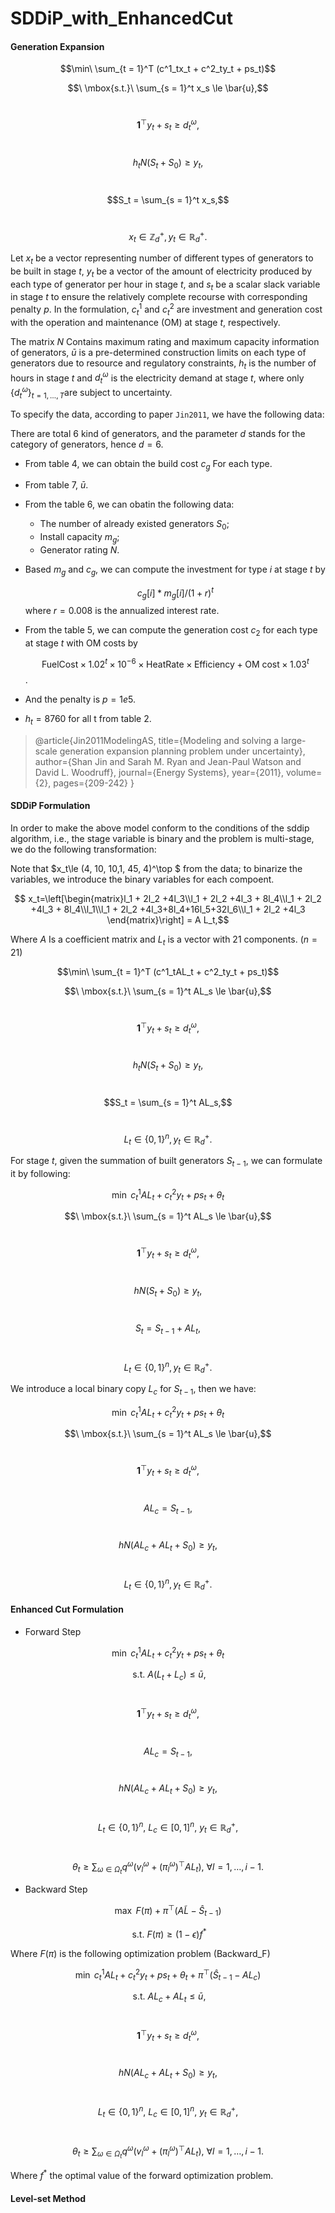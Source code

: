 # SDDiP_with_EnhancedCut

#### Generation Expansion

$$\min\ \sum_{t = 1}^T (c^1_tx_t + c^2_ty_t + ps_t)$$

$$\ \mbox{s.t.}\ \sum_{s = 1}^t x_s \le \bar{u},$$

​         $$\textbf{1}^{\top}y_t + s_t \ge d_t^\omega,$$

​         $$h_t N (S_t+S_0) \ge y_t,$$

​         $$S_t = \sum_{s = 1}^t x_s,$$

​         $$x_t\in \mathbb{Z}_d^+, y_t\in\mathbb{R}_d^+.$$





Let $x_t$ be a vector representing number of different types of generators to be built in stage $t$,  $y_t$ be a vector of the amount of electricity produced by each type of generator per hour in stage $t$, and $s_t$ be a scalar slack variable in stage $t$ to ensure the relatively complete recourse with corresponding penalty $p$.  In the formulation, $c^1_t$ and $c_t^2$ are investment and generation cost with the operation and maintenance (OM) at stage $t$, respectively.   



The matrix $N$ Contains maximum rating and maximum capacity information of generators, $\bar{u}$ is a pre-determined construction limits on each type of generators due to resource and regulatory constraints, $h_t$ is the number of hours in stage $t$ and $d_t^\omega$ is the electricity demand at stage $t$, where only $\{d_t^\omega\}_{t=1,\dots,T}$​ are subject to uncertainty.



To specify the data, according to paper `Jin2011`, we have the following data:

There are total 6 kind of generators,  and the parameter $d$ stands for the category of generators, hence $d = 6$.



- From table 4, we can obtain the build cost $c_g$ For each type.

- From table 7, $\bar{u}$.

- From the table 6, we can obatin the following data:

  - The number of already existed generators $S_0$;
  -  Install capacity $m_g$;
  - Generator rating $N$​.

- Based $m_g$  and $c_g$, we can compute the investment for type $i$ at stage $t$ by

  $$c_g[i]*m_g[i]/(1+r)^t $$ where $r = 0.008$ is the annualized interest rate.

- From the table 5, we can compute the generation cost $c_2$ for each type at stage $t$ with OM costs by

   $$\mbox{FuelCost} \times 1.02^t \times 10^{-6} \times \mbox{HeatRate}\times \mbox{Efficiency} + \mbox{OM cost} \times 1.03^t$$ .

- And the penalty is $p=1e5$.

- $h_t = 8760$ for all t from table 2.



> @article{Jin2011ModelingAS,  title={Modeling and solving a large-scale generation expansion planning problem under uncertainty},  author={Shan Jin and Sarah M. Ryan and Jean-Paul Watson and David L. Woodruff},  journal={Energy Systems},  year={2011},  volume={2},  pages={209-242} }



#### SDDiP Formulation

In order to make the above model conform to the conditions of the sddip algorithm, i.e., the stage variable is binary and the problem is multi-stage, we do the following transformation:

Note that $x_t\le (4, 10, 10,1, 45, 4)^\top $ from the data; to binarize  the variables, we introduce the binary variables for each compoent.



 $$ x_t=\left[\begin{matrix}l_1 + 2l_2 +4l_3\\l_1 + 2l_2 +4l_3 + 8l_4\\l_1 + 2l_2 +4l_3 + 8l_4\\l_1\\l_1 + 2l_2 +4l_3+8l_4+16l_5+32l_6\\l_1 + 2l_2 +4l_3 \end{matrix}\right] = A L_t,$$

Where $A$ Is a coefficient matrix and $L_t$ is a vector with $21$ components. ($n= 21$)



$$\min\ \sum_{t = 1}^T (c^1_tAL_t + c^2_ty_t + ps_t)$$

$$\ \mbox{s.t.}\ \sum_{s = 1}^t AL_s \le \bar{u},$$

​         $$\textbf{1}^{\top}y_t + s_t \ge d_t^\omega,$$

​         $$h_t N (S_t+S_0) \ge y_t,$$

​         $$S_t = \sum_{s = 1}^t AL_s,$$

​         $$L_t\in \{0,1\}^n , y_t\in\mathbb{R}_d^+.$$





For stage $t$, given the summation of built generators $S_{t-1}$, we can formulate it by following:

$$\min\ c^1_tAL_t + c^2_ty_t + ps_t + \theta_t$$

$$\ \mbox{s.t.}\ \sum_{s = 1}^t AL_s \le \bar{u},$$

​         $$\textbf{1}^{\top}y_t + s_t \ge d_t^\omega,$$

​         $$h N (S_t+S_0) \ge y_t,$$

​         $$S_t =S_{t-1} + AL_t,$$

​         $$L_t\in \{0,1\}^n , y_t\in\mathbb{R}_d^+.$$



We introduce a local binary copy $L_c$  for $S_{t-1}$, then we have:

$$\min\ c^1_tAL_t + c^2_ty_t + ps_t + \theta_t$$

$$\ \mbox{s.t.}\ \sum_{s = 1}^t AL_s \le \bar{u},$$

​         $$\textbf{1}^{\top}y_t + s_t \ge d_t^\omega,$$

​		 $$ AL_c = S_{t-1},$$

​         $$h N (AL_c + AL_t + S_0) \ge y_t,$$

​         $$L_t\in \{0,1\}^n , y_t\in\mathbb{R}_d^+.$$





#### Enhanced Cut Formulation

- Forward Step



$$\min\ c^1_tAL_t + c^2_ty_t + ps_t + \theta_t$$

$$\ \mbox{s.t.}\ A(L_t + L_c) \le \bar{u},$$

​         $$\textbf{1}^{\top}y_t + s_t \ge d_t^\omega,$$

​		 $$ AL_c = S_{t-1},$$

​         $$h N (AL_c + AL_t + S_0) \ge y_t,$$

​         $$L_t\in \{0,1\}^n,\ L_c\in[0,1]^n ,\ y_t\in\mathbb{R}_d^+,$$

​		$$\theta_t \ge \sum_{\omega\in\Omega_t}q^\omega (v^\omega_l + (\pi^\omega_l)^\top AL_t),\ \forall l = 1,\dots,i-1.$$





- Backward Step



$$\max\ F(\pi) + \pi^\top(A\tilde{L} - \hat{S}_{t-1})   $$

$$\ \mbox{s.t.}\ F(\pi)\ge (1-\epsilon)f^* $$



Where  $F(\pi)$ is the following optimization problem (Backward_F)

$$\min\ c^1_tAL_t + c^2_ty_t + ps_t + \theta_t + \pi^\top(\hat{S}_{t-1} - AL_c) $$

$$\ \mbox{s.t.}\ AL_c + AL_t \le \bar{u},$$  

​         $$\textbf{1}^{\top}y_t + s_t \ge d_t^\omega,$$

​         $$h N (AL_c + AL_t + S_0) \ge y_t,$$

​         $$L_t\in \{0,1\}^n,\ L_c\in[0,1]^n,\ y_t\in\mathbb{R}_d^+,$$

​		$$\theta_t \ge \sum_{\omega\in\Omega_t}q^\omega (v^\omega_l + (\pi^\omega_l)^\top AL_t),\ \forall l = 1,\dots,i-1.$$



Where $f^*$ the optimal value of the forward optimization problem.







#### Level-set Method







